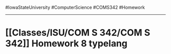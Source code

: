#IowaStateUniversity
#ComputerScience 
#COMS342
#Homework

---

# [[Classes/ISU/COM S 342/COM S 342]] Homework 8 typelang
